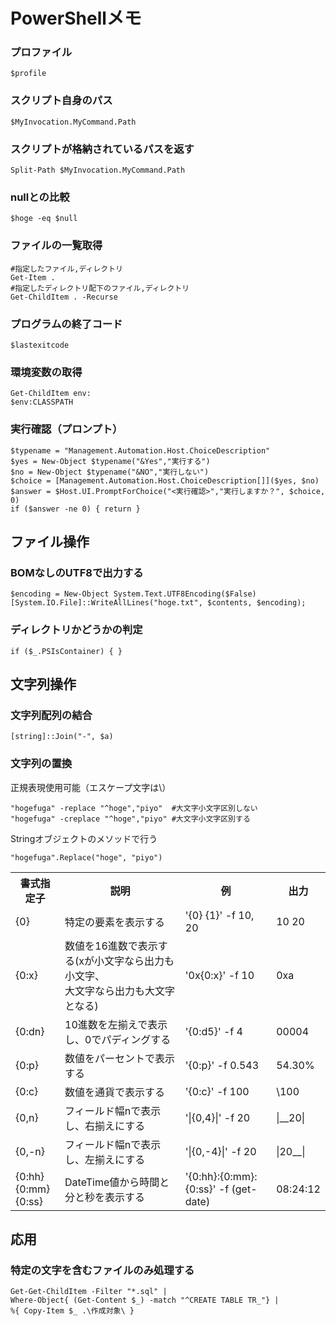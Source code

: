 # PowerShellメモ
### プロファイル
	$profile

### スクリプト自身のパス
	$MyInvocation.MyCommand.Path

### スクリプトが格納されているパスを返す
	Split-Path $MyInvocation.MyCommand.Path

### nullとの比較
	$hoge -eq $null

### ファイルの一覧取得
	#指定したファイル,ディレクトリ
	Get-Item .
	#指定したディレクトリ配下のファイル,ディレクトリ
	Get-ChildItem . -Recurse

### プログラムの終了コード
	$lastexitcode

### 環境変数の取得
	Get-ChildItem env:
	$env:CLASSPATH

### 実行確認（プロンプト）
	$typename = "Management.Automation.Host.ChoiceDescription"
	$yes = New-Object $typename("&Yes","実行する")
	$no = New-Object $typename("&NO","実行しない")
	$choice = [Management.Automation.Host.ChoiceDescription[]]($yes, $no)
	$answer = $Host.UI.PromptForChoice("<実行確認>","実行しますか？", $choice, 0)
	if ($answer -ne 0) { return }

## ファイル操作
### BOMなしのUTF8で出力する
    $encoding = New-Object System.Text.UTF8Encoding($False)
    [System.IO.File]::WriteAllLines("hoge.txt", $contents, $encoding);

### ディレクトリかどうかの判定
	if ($_.PSIsContainer) { }

## 文字列操作
### 文字列配列の結合
	[string]::Join("-", $a)

### 文字列の置換
正規表現使用可能（エスケープ文字は\）

	"hogefuga" -replace "^hoge","piyo"	#大文字小文字区別しない
	"hogefuga" -creplace "^hoge","piyo"	#大文字小文字区別する

Stringオブジェクトのメソッドで行う

	"hogefuga".Replace("hoge", "piyo")

<table>
<tr><th>書式指定子</th><th>説明</th><th>例</th><th>出力</th></tr>
<tr><td>{0}</td><td>特定の要素を表示する</td><td>'{0} {1}' -f 10, 20</td><td>10 20</td></tr>
<tr><td>{0:x}</td><td>数値を16進数で表示する(xが小文字なら出力も小文字、<br />大文字なら出力も大文字となる)</td><td>'0x{0:x}' -f 10</td><td>0xa</td></tr>
<tr><td>{0:dn}</td><td>10進数を左揃えで表示し、0でパディングする</td><td>'{0:d5}' -f 4</td><td>00004</td></tr>
<tr><td>{0:p}</td><td>数値をパーセントで表示する</td><td>'{0:p}' -f 0.543</td><td>54.30%</td></tr>
<tr><td>{0:c}</td><td>数値を通貨で表示する</td><td>'{0:c}' -f 100</td><td>\100</td></tr>
<tr><td>{0,n}</td><td>フィールド幅nで表示し、右揃えにする</td><td>'|{0,4}|' -f 20</td><td>|__20|</td></tr>
<tr><td>{0,-n}</td><td>フィールド幅nで表示し、左揃えにする</td><td>'|{0,-4}|' -f 20</td><td>|20__|</td></tr>
<tr><td>{0:hh}<br />{0:mm}<br />{0:ss}</td><td>DateTime値から時間と分と秒を表示する</td><td>'{0:hh}:{0:mm}:{0:ss}' -f (get-date)</td><td>08:24:12</td></tr>
</table>


## 応用

### 特定の文字を含むファイルのみ処理する
	Get-Get-ChildItem -Filter "*.sql" | 
	Where-Object{ (Get-Content $_) -match "^CREATE TABLE TR_"} | 
	%{ Copy-Item $_ .\作成対象\ }
